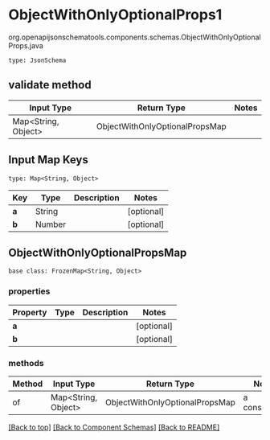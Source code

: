 # ObjectWithOnlyOptionalProps1
org.openapijsonschematools.components.schemas.ObjectWithOnlyOptionalProps.java
```
type: JsonSchema
```

## validate method
| Input Type | Return Type | Notes |
| ---------- | ----------- | ----- |
| Map<String, Object> | ObjectWithOnlyOptionalPropsMap | |

## Input Map Keys
```
type: Map<String, Object>
```
Key | Type |  Description | Notes
------------ | ------------- | ------------- | -------------
**a** | String |  | [optional]
**b** | Number |  | [optional]

## ObjectWithOnlyOptionalPropsMap
```
base class: FrozenMap<String, Object>
```

### properties
Property | Type | Description | Notes
-------- | ---- | ----------- | -----
**a** |  |  | [optional]
**b** |  |  | [optional]

### methods
Method | Input Type | Return Type | Notes
------ | ---------- | ----------- | ------
of | Map<String, Object> | ObjectWithOnlyOptionalPropsMap | a constructor

[[Back to top]](#top) [[Back to Component Schemas]](../../../README.md#Component-Schemas) [[Back to README]](../../../README.md)
